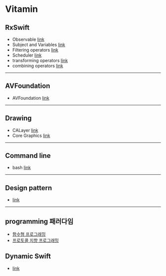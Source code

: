 # Vitamin

## RxSwift
- Observable [link](https://gist.github.com/torpedo87/9d50e11a181c291a06035046447c559d)
- Subject and Variables [link](https://gist.github.com/torpedo87/332b33c3fa07f3e8aae9bcf9b8a38f1a)
- Filtering operators [link](https://gist.github.com/torpedo87/64fca75cdb6ea80491ca747b11f88cb2)
- Scheduler [link](https://gist.github.com/torpedo87/7b222355ee387df5a9c89a5146a7d5be)
- transforming operators [link](https://gist.github.com/torpedo87/5a47d5b8f7f2a0c279d8f52ec1553fed)
- combining operators [link](https://gist.github.com/torpedo87/f93306f4f9397bc4142ac54ac2521c8d)


---

## AVFoundation
- AVFoundation [link](https://gist.github.com/torpedo87/e1c6b55992cc41e812b8d9e049c7302c)

---

## Drawing
- CALayer [link](https://gist.github.com/torpedo87/a15e91e7d05d631c5c259a726fad7a09)
- Core Graphics [link](https://gist.github.com/torpedo87/f5d60ed3199795b969c1e9656bcc8579)

---

## Command line
- bash [link](https://gist.github.com/torpedo87/308f8a68f43a691276ef6c8eadd57725)


---

## Design pattern
- [link](https://gist.github.com/torpedo87/2ff421b910db38a12e2fc04b5a6031ac)


---

## programming 패러다임
- [함수형 프로그래밍](https://gist.github.com/torpedo87/14c1116b84edba4274be6e74863ff697)
- [프로토콜 지향 프로그래밍](https://gist.github.com/torpedo87/1dd09f3242d52d9469ed38f2a542813f)


## Dynamic Swift
- [link](https://gist.github.com/torpedo87/68d5fd09ca9793d6d8ccea0edb1cd0e8)
